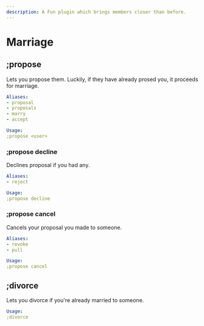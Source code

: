 ```yaml
---
description: A Fun plugin which brings members closer than before.
---
```


# Marriage

## ;propose

Lets you propose them. Luckily, if they have already prosed you, it proceeds for marriage.

```yaml
Aliases:
- proposal
- proposals
- marry
- accept

Usage:
;propose <user>
```

### ;propose decline

Declines proposal if you had any.

```yaml
Aliases:
- reject

Usage:
;propose decline
```

### ;propose cancel

Cancels your proposal you made to someone.

```yaml
Aliases:
- revoke
- pull

Usage:
;propose cancel
```

## ;divorce

Lets you divorce if you're already married to someone.

```yaml
Usage:
;divorce
```

